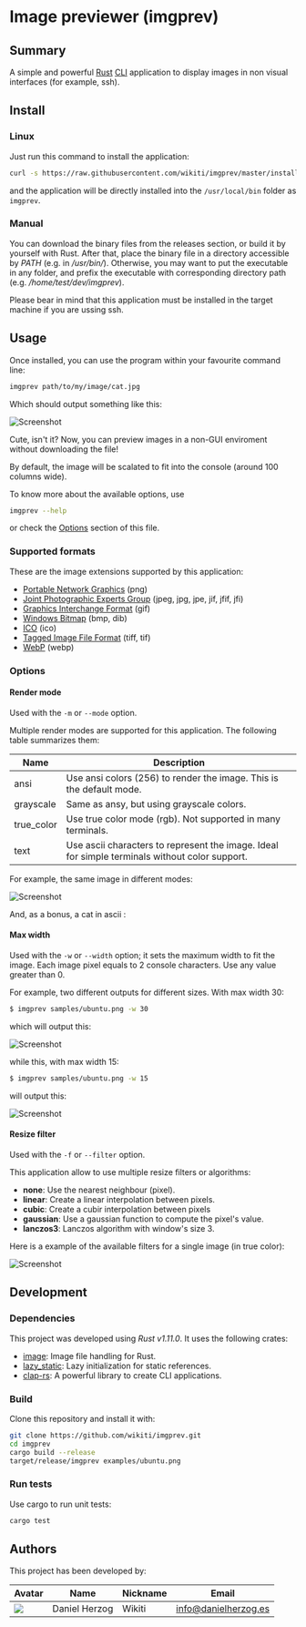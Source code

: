 # Image previewer (imgprev)

## Summary

A simple and powerful [Rust](https://www.rust-lang.org) [CLI](https://en.wikipedia.org/wiki/Command-line_interface) application to display images in non visual interfaces (for example, ssh).

## Install

### Linux

Just run this command to install the application:

```sh
curl -s https://raw.githubusercontent.com/wikiti/imgprev/master/install.sh | sh
```

and the application will be directly installed into the `/usr/local/bin` folder as `imgprev`.

### Manual

You can download the binary files from the releases section, or build it by yourself with Rust. After that, place the binary file in a directory accessible by *PATH* (e.g. in */usr/bin/*). Otherwise, you may want to put the executable in any folder, and prefix the executable with corresponding directory path (e.g. */home/test/dev/imgprev*).

Please bear in mind that this application must be installed in the target machine if you are ussing ssh.

## Usage

Once installed, you can use the program within your favourite command line:

```sh
imgprev path/to/my/image/cat.jpg
```

Which should output something like this:

![Screenshot](doc/screenshots/usage_1.png)

Cute, isn't it? Now, you can preview images in a non-GUI enviroment without downloading the file!

By default, the image will be scalated to fit into the console (around 100 columns wide).

To know more about the available options, use

```sh
imgprev --help
```

or check the [Options](#options) section of this file.

### Supported formats

These are the image extensions supported by this application:

- [Portable Network Graphics](https://es.wikipedia.org/wiki/Portable_Network_Graphics) (png)
- [Joint Photographic Experts Group](https://en.wikipedia.org/wiki/JPEG) (jpeg, jpg, jpe, jif, jfif, jfi)
- [Graphics Interchange Format](https://en.wikipedia.org/wiki/GIF) (gif)
- [Windows Bitmap](https://es.wikipedia.org/wiki/Windows_bitmap) (bmp, dib)
- [ICO](https://en.wikipedia.org/wiki/ICO_%28file_format%29) (ico)
- [Tagged Image File Format](https://en.wikipedia.org/wiki/TIFF) (tiff, tif)
- [WebP](https://en.wikipedia.org/wiki/WebP) (webp)

### Options

#### Render mode

Used with the `-m` or `--mode` option.

Multiple render modes are supported for this application. The following table summarizes them:

| Name | Description |
| ---- | ----------- |
| ansi | Use ansi colors (256) to render the image. This is the default mode. |
| grayscale | Same as ansy, but using grayscale colors. |
| true_color | Use true color mode (rgb). Not supported in many terminals. |
| text | Use ascii characters to represent the image. Ideal for simple terminals without color support. |

For example, the same image in different modes:

![Screenshot](doc/screenshots/render_1.png)

And, as a bonus, a cat in ascii :

#### Max width

Used with the `-w` or `--width` option; it sets the maximum width to fit the image. Each image pixel equals to 2 console characters. Use any value greater than 0.

For example, two different outputs for different sizes. With max width 30:

```sh
$ imgprev samples/ubuntu.png -w 30
```

which will output this:

![Screenshot](doc/screenshots/width_1.png)

while this, with max width 15:

```sh
$ imgprev samples/ubuntu.png -w 15
```

will output this:

![Screenshot](doc/screenshots/width_2.png)

#### Resize filter

Used with the `-f` or `--filter` option.

This application allow to use multiple resize filters or algorithms:

- **none**: Use the nearest neighbour (pixel).
- **linear**: Create a linear interpolation between pixels.
- **cubic**: Create a cubir interpolation between pixels
- **gaussian**: Use a gaussian function to compute the pixel's value.
- **lanczos3**: Lanczos algorithm with window's size 3.

Here is a example of the available filters for a single image (in true color):

![Screenshot](doc/screenshots/filter_1.png)


## Development

### Dependencies

This project was developed using *Rust v1.11.0*. It uses the following crates:

- [image](https://github.com/PistonDevelopers/image): Image file handling for Rust.
- [lazy_static](https://github.com/rust-lang-nursery/lazy-static.rs): Lazy initialization for static references.
- [clap-rs](https://github.com/kbknapp/clap-rs): A powerful library to create CLI applications.

### Build

Clone this repository and install it with:

```sh
git clone https://github.com/wikiti/imgprev.git
cd imgprev
cargo build --release
target/release/imgprev examples/ubuntu.png
```

### Run tests

Use cargo to run unit tests:

```sh
cargo test
```

## Authors

This project has been developed by:

| Avatar | Name | Nickname | Email |
| ------- | ------------- | --------- | ------------------ |
| ![](http://www.gravatar.com/avatar/2ae6d81e0605177ba9e17b19f54e6b6c.jpg?s=64)  | Daniel Herzog | Wikiti | [info@danielherzog.es](mailto:info@danielherzog.es) |
